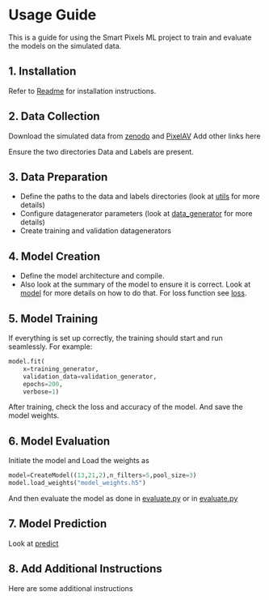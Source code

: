 # Usage Guide 

This is a guide for using the Smart Pixels ML project to train and evaluate the models on the simulated data.

## 1. Installation
Refer to [Readme](README.md) for installation instructions.

## 2. Data Collection
Download the simulated data from [zenodo](https://doi.org/10.5281/zenodo.7331128)
and [PixelAV](https://docs.google.com/document/d/1ZoqVyJOOAXhzt2egMWh3OoNJ6lWq5lNR6sjcYON4Vlo/edit?tab=t.0#heading=h.k6tyal7z5t5l)
Add other links here

Ensure the two directories Data and Labels are present.

## 3. Data Preparation

- Define the paths to the data and labels directories (look at [utils](api/utils.md) for more details)
- Configure datagenerator parameters (look at [data_generator](api/data_generator.md) for more details)
- Create training and validation datagenerators

## 4. Model Creation

- Define the model architecture and compile.
- Also look at the summary of the model to ensure it is correct.
Look at [model](api/models.md) for more details on how to do that.
For loss function see [loss](api/loss.md).

## 5. Model Training 
If everything is set up correctly, the training should start and run seamlessly.
For example:
```python
model.fit(
    x=training_generator, 
    validation_data=validation_generator, 
    epochs=200, 
    verbose=1)
```

After training, check the loss and accuracy of the model.
And save the model weights.

## 6. Model Evaluation
Initiate the model and Load the weights as
```python
model=CreateModel((13,21,2),n_filters=5,pool_size=3)
model.load_weights("model_weights.h5")
```
And then evaluate the model as done in [evaluate.py](api/evaluate.md) or in [evaluate.py](../evaluate.py)

## 7. Model Prediction
Look at [predict](api/predict.md)


## 8. Add Additional Instructions
Here are some additional instructions